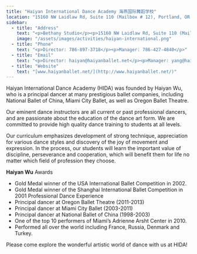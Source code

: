 ```yaml
---
title: "Haiyan International Dance Academy 海燕国际舞蹈学校"
location: "15160 NW Laidlaw Rd, Suite 110 (Mailbox # 12), Portland, OR 97229"
sidebar:
  - title: "Address"
    text: "<p>Bethany Studio</p><p>15160 NW Laidlaw Rd, Suite 110 (Mailbox # 12), Portland, OR 97229</p><p>Beaverton Studio</p><p>10058 SW Arctic Dr., Beaverton, OR 97005</p>"
    image: "/assets/images/activities/haiyan-international.png"
  - title: "Phone"
    text: "<p>Director: 786-897-3718</p><p>Manager: 786-427-4840</p>"
  - title: "Email"
    text: "<p>Director: haiyan@haiyanballet.net</p><p>Manager: yang@haiyanballet.net</p><p>Coordinator: shannon@haiyanballet.net</p>"
  - title: "Website"
    text: "[www.haiyanballet.net/](http://www.haiyanballet.net/)"
---
```


Haiyan International Dance Academy (HIDA) was founded by Haiyan Wu, who is a principal dancer at many prestigious ballet companies, including National Ballet of China, Miami City Ballet, as well as Oregon Ballet Theatre.

Our eminent dance instructors are all current or past professional dancers, and are passionate about the education of the dance art form. We are committed to provide high quality dance training to students at all levels.

Our curriculum emphasizes development of strong technique, appreciation for various dance styles and discovery of the joy of movement and expression. In the process, our students will learn the important value of discipline, perseverance and cooperation, which will benefit them for life no matter which field of profession they choose.

**Haiyan Wu**
Awards
- Gold Medal winner of the USA International Ballet Competition in 2002.
- Gold Medal winner of the Shanghai International Ballet Competition in 2001
Professional Dance Experience
- Principal dancer at Oregon Ballet Theatre (2011-2013)
- Principal dancer at Miami City Ballet (2003-2011)
- Principal dancer at National Ballet of China (1998-2003)
- One of the top 10 performers of Miami’s Adrienne Arsht Center in 2010.
- Performed all over the world including France, Russia, Denmark and Turkey.

Please come explore the wonderful artistic world of dance with us at HIDA!
